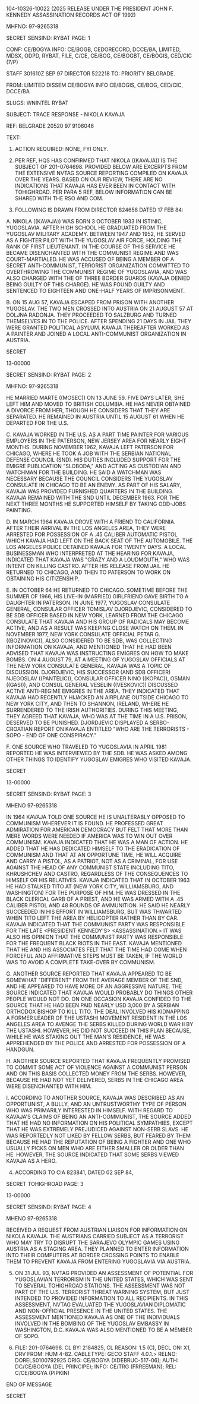 104-10326-10022 (2025 RELEASE UNDER THE PRESIDENT JOHN F. KENNEDY ASSASSINATION RECORDS ACT OF 1992)

MHFNO: 97-9265318

SECRET
SENSIND: RYBAT PAGE: 1

CONF: CE/BOGYA INFO: CE/BOGB, CEDORECORD, DCCE/BA, LIMITED, MDSX, ODPD, RYBAT, FILE, C/CE, CE/BOG, CE/BOGBT, CE/BOGIS, CED/CIC (7/P)

STAFF 301610Z SEP 97 DIRECTOR 522218
TO: PRIORITY BELGRADE.

FROM: LIMITED DISSEM CE/BOGYA INFO CE/BOGIS, CE/BOG, CED/CIC, DCCE/BA

SLUGS: WNINTEL RYBAT

SUBJECT: TRACE RESPONSE - NIKOLA KAVAJA

REF: BELGRADE 20520 97 9106046

TEXT:

1. ACTION REQUIRED: NONE, FYI ONLY.

2. PER REF, HQS HAS CONFIRMED THAT NIKOLA ((KAVAJA)) IS THE SUBJECT OF 201-0764698. PROVIDED BELOW ARE EXCERPTS FROM THE EXTENSIVE NVTAG SOURCE REPORTING COMPILED ON KAVAJA OVER THE YEARS. BASED ON OUR REVIEW, THERE ARE NO INDICATIONS THAT KAVAJA HAS EVER BEEN IN CONTACT WITH TOHIGHROAD. PER PARA 5 REF, BELOW INFORMATION CAN BE SHARED WITH THE RSO AND COM.

3. FOLLOWING IS DRAWN FROM DIRECTOR 824658 DATED 17 FEB 84:

A. NIKOLA ((KAVAJA)) WAS BORN 3 OCTOBER 1933 IN ISTINIC, YUGOSLAVIA. AFTER HIGH SCHOOL HE GRADUATED FROM THE YUGOSLAV MILITARY ACADEMY. BETWEEN 1947 AND 1952, HE SERVED AS A FIGHTER PILOT WITH THE YUGOSLAV AIR FORCE, HOLDING THE RANK OF FIRST LIEUTENANT. IN THE COURSE OF THIS SERVICE HE BECAME DISENCHANTED WITH THE COMMUNIST REGIME AND WAS COURT-MARTIALED. HE WAS ACCUSED OF BEING A MEMBER OF A SECRET ANTI-COMMUNIST, TERRORIST ORGANIZATION COMMITTED TO OVERTHROWING THE COMMUNIST REGIME OF YUGOSLAVIA, AND WAS ALSO CHARGED WITH THE <ASSASSINATION> OF THREE BORDER GUARDS (KAVAJA DENIED BEING GUILTY OF THIS CHARGE). HE WAS FOUND GUILTY AND SENTENCED TO EIGHTEEN AND ONE-HALF YEARS OF IMPRISONMENT.

B. ON 15 AUG 57, KAVAJA ESCAPED FROM PRISON WITH ANOTHER YUGOSLAV. THE TWO MEN CROSSED INTO AUSTRIA ON 21 AUGUST 57 AT DOLJNA RADONJA. THEY PROCEEDED TO SALZBURG AND TURNED THEMSELVES IN TO THE POLICE. AFTER SPENDING 21 DAYS IN JAIL THEY WERE GRANTED POLITICAL ASYLUM. KAVAJA THEREAFTER WORKED AS A PAINTER AND JOINED A LOCAL ANTI-COMMUNIST ORGANIZATION IN AUSTRIA.

SECRET

13-00000

SECRET
SENSIND: RYBAT PAGE: 2

MHFNO: 97-9265318

HE MARRIED MARTE ((MOSEC)) ON 13 JUNE 59. FIVE DAYS LATER, SHE LEFT HIM AND MOVED TO BRITISH COLUMBIA. HE HAS NEVER OBTAINED A DIVORCE FROM HER, THOUGH HE CONSIDERS THAT THEY ARE SEPARATED. HE REMAINED IN AUSTRIA UNTIL 15 AUGUST 61 WHEN HE DEPARTED FOR THE U.S.

C. KAVAJA WORKED IN THE U.S. AS A PART TIME PAINTER FOR VARIOUS EMPLOYERS IN THE PATERSON, NEW JERSEY AREA FOR NEARLY EIGHT MONTHS. DURING NOVEMBER 1962, KAVAJA LEFT PATERSON FOR CHICAGO, WHERE HE TOOK A JOB WITH THE SERBIAN NATIONAL DEFENSE COUNCIL (SND). HIS DUTIES INCLUDED SUPPORT FOR THE EMIGRE PUBLICATION "SLOBODA," AND ACTING AS CUSTODIAN AND WATCHMAN FOR THE BUILDING. HE SAID A WATCHMAN WAS NECESSARY BECAUSE THE COUNCIL CONSIDERS THE YUGOSLAV CONSULATE IN CHICAGO TO BE AN ENEMY. AS PART OF HIS SALARY, KAVAJA WAS PROVIDED FURNISHED QUARTERS IN THE BUILDING. KAVAJA REMAINED WITH THE SND UNTIL DECEMBER 1963. FOR THE NEXT THREE MONTHS HE SUPPORTED HIMSELF BY TAKING ODD-JOBS PAINTING.

D. IN MARCH 1964 KAVAJA DROVE WITH A FRIEND TO CALIFORNIA. AFTER THEIR ARRIVAL IN THE LOS ANGELES AREA, THEY WERE ARRESTED FOR POSSESSION OF A .45 CALIBER AUTOMATIC PISTOL WHICH KAVAJA HAD LEFT ON THE BACK SEAT OF THE AUTOMOBILE. THE LOS ANGELES POLICE DETAINED KAVAJA FOR TWENTY DAYS. A LOCAL BUSINESSMAN WHO INTERPRETED AT THE HEARING FOR KAVAJA, INDICATED THAT KAVAJA WAS "CRAZY AND A LOUDMOUTH," WHO WAS INTENT ON KILLING CASTRO. AFTER HIS RELEASE FROM JAIL HE RETURNED TO CHICAGO, AND THEN TO PATERSON TO WORK ON OBTAINING HIS CITIZENSHIP.

E. IN OCTOBER 64 HE RETURNED TO CHICAGO. SOMETIME BEFORE THE SUMMER OF 1966, HIS LIVE-IN (MARRIED) GIRLFRIEND GAVE BIRTH TO A DAUGHTER IN PATERSON. IN JUNE 1977, YUGOSLAV CONSULATE GENERAL, CONSULAR OFFICER TOMISLAV DJORDJEVIC, CONSIDERED TO BE SDB OFFICER BASED IN NEW YORK, LEARNED FROM THE CHICAGO CONSULATE THAT KAVAJA AND HIS GROUP OF RADICALS MAY BECOME ACTIVE, AND AS A RESULT WAS KEEPING CLOSE WATCH ON THEM. IN NOVEMBER 1977, NEW YORK CONSULATE OFFICIAL PETAR G. ((BOZINOVIC)), ALSO CONSIDERED TO BE SDB, WAS COLLECTING INFORMATION ON KAVAJA, AND MENTIONED THAT HE HAD BEEN ADVISED THAT KAVAJA WAS INSTRUCTING EMIGRES ON HOW TO MAKE BOMBS. ON 4 AUGUST 79, AT A MEETING OF YUGOSLAV OFFICIALS AT THE NEW YORK CONSULATE GENERAL, KAVAJA WAS A TOPIC OF DISCUSSION. DJORDJEVIC, HIS SUCCESSOR (AND SDB OFFICER) NJEGOSLAV ((PANTELIC)), CONSULAR OFFICER NINO ((KOPAC)), OSMAN ((GASI)), AND CONSUL GENERAL VESELIN ((VESKOVIC)) DISCUSSED ACTIVE ANTI-REGIME EMIGRES IN THE AREA. THEY INDICATED THAT KAVAJA HAD RECENTLY HIJACKED AN AIRPLANE OUTSIDE CHICAGO TO NEW YORK CITY, AND THEN TO SHANNON, IRELAND, WHERE HE SURRENDERED TO THE IRISH AUTHORITIES. DURING THIS MEETING, THEY AGREED THAT KAVAJA, WHO WAS AT THE TIME IN A U.S. PRISON, DESERVED TO BE PUNISHED. DJORDJEVIC DISPLAYED A SERBO-CROATIAN REPORT ON KAVAJA ENTITLED "WHO ARE THE TERRORISTS - SOPO - END OF ONE CONSPIRACY."

F. ONE SOURCE WHO TRAVELED TO YUGOSLAVIA IN APRIL 1981 REPORTED HE WAS INTERVIEWED BY THE SDB. HE WAS ASKED AMONG OTHER THINGS TO IDENTIFY YUGOSLAV EMIGRES WHO VISITED KAVAJA.

SECRET

13-00000

SECRET
SENSIND: RYBAT PAGE: 3

MHENO 97-9265318

IN 1964 KAVAJA TOLD ONE SOURCE HE IS UNALTERABLY OPPOSED TO COMMUNISM WHEREVER IT IS FOUND. HE PROFESSED GREAT ADMIRATION FOR AMERICAN DEMOCRACY BUT FELT THAT MORE THAN MERE WORDS WERE NEEDED IF AMERICA WAS TO WIN OUT OVER COMMUNISM. KAVAJA INDICATED THAT HE WAS A MAN OF ACTION. HE ADDED THAT HE HAS DEDICATED HIMSELF TO THE ERADICATION OF COMMUNISM AND THAT AT AN OPPORTUNE TIME, HE WILL ACQUIRE AND CARRY A PISTOL, AS A PATRIOT, NOT AS A CRIMINAL, FOR USE AGAINST THE HEAD OF ANY COMMUNIST STATE INCLUDING TITO, KHRUSHCHEV AND CASTRO, REGARDLESS OF THE CONSEQUENCES TO HIMSELF OR HIS RELATIVES. KAVAJA INDICATED THAT IN OCTOBER 1963 HE HAD STALKED TITO AT (NEW YORK CITY, WILLIAMSBURG, AND WASHINGTON) FOR THE PURPOSE OF <ASSASSINATING> HIM. HE WAS DRESSED IN THE BLACK CLERICAL GARB OF A PRIEST, AND HE WAS ARMED WITH A .45 CALIBER PISTOL AND 48 ROUNDS OF AMMUNITION. HE SAID HE NEARLY SUCCEEDED IN HIS EFFORT IN WILLIAMSBURG, BUT WAS THWARTED WHEN TITO LEFT THE AREA BY HELICOPTER RATHER THAN BY CAR. KAVAJA INDICATED THAT THE COMMUNIST PARTY WAS RESPONSIBLE FOR THE LATE <PRESIDENT KENNEDY'S> <ASSASSINATION.> IT WAS ALSO HIS OPINION THAT THE COMMUNIST PARTY WAS RESPONSIBLE FOR THE FREQUENT BLACK RIOTS IN THE EAST. KAVAJA MENTIONED THAT HE AND HIS ASSOCIATES FELT THAT THE TIME HAD COME WHEN FORCEFUL AND AFFIRMATIVE STEPS MUST BE TAKEN, IF THE WORLD WAS TO AVOID A COMPLETE TAKE-OVER BY COMMUNISM.

G. ANOTHER SOURCE REPORTED THAT KAVAJA APPEARED TO BE SOMEWHAT "DIFFERENT" FROM THE AVERAGE MEMBER OF THE SND, AND HE APPEARED TO HAVE MORE OF AN AGGRESSIVE NATURE. THE SOURCE INDICATED THAT KAVAJA WOULD PROBABLY DO THINGS OTHER PEOPLE WOULD NOT DO. ON ONE OCCASION KAVAJA CONFIDED TO THE SOURCE THAT HE HAD BEEN PAID NEARLY USD 3,000 BY A SERBIAN ORTHODOX BISHOP TO KILL TITO. THE DEAL INVOLVED HIS KIDNAPPING A FORMER LEADER OF THE USTASHI MOVEMENT RESIDENT IN THE LOS ANGELES AREA TO AVENGE THE SERBS KILLED DURING WORLD WAR II BY THE USTASHI. HOWEVER, HE DID NOT SUCCEED IN THIS <ASSASSINATION> PLAN BECAUSE, WHILE HE WAS STAKING OUT THE MAN'S RESIDENCE, HE WAS APPREHENDED BY THE POLICE AND ARRESTED FOR POSSESSION OF A HANDGUN.

H. ANOTHER SOURCE REPORTED THAT KAVAJA FREQUENTLY PROMISED TO COMMIT SOME ACT OF VIOLENCE AGAINST A COMMUNIST PERSON AND ON THIS BASIS COLLECTED MONEY FROM THE SERBS. HOWEVER, BECAUSE HE HAD NOT YET DELIVERED, SERBS IN THE CHICAGO AREA WERE DISENCHANTED WITH HIM.

I. ACCORDING TO ANOTHER SOURCE, KAVAJA WAS DESCRIBED AS AN OPPORTUNIST, A BULLY, AND AN UNTRUSTWORTHY TYPE OF PERSON WHO WAS PRIMARILY INTERESTED IN HIMSELF. WITH REGARD TO KAVAJA'S CLAIMS OF BEING AN ANTI-COMMUNIST, THE SOURCE ADDED THAT HE HAD NO INFORMATION ON HIS POLITICAL SYMPATHIES, EXCEPT THAT HE WAS EXTREMELY PREJUDICED AGAINST NON-SERB SLAVS. HE WAS REPORTEDLY NOT LIKED BY FELLOW SERBS, BUT FEARED BY THEM BECAUSE HE HAD THE REPUTATION OF BEING A FIGHTER AND ONE WHO USUALLY PICKS ON MEN WHO ARE EITHER SMALLER OR OLDER THAN HE. HOWEVER, THE SOURCE INDICATED THAT SOME SERBS VIEWED KAVAJA AS A HERO.

4. ACCORDING TO CIA 823841, DATED 02 SEP 84,

SECRET
TOHIGHROAD PAGE: 3

13-00000

SECRET
SENSIND: RYBAT PAGE: 4

MHENO 97-9265318

RECEIVED A REQUEST FROM AUSTRIAN LIAISON FOR INFORMATION ON NIKOLA KAVAJA. THE AUSTRIANS CARRIED SUBJECT AS A TERRORIST WHO MAY TRY TO DISRUPT THE SARAJEVO OLYMPIC GAMES USING AUSTRIA AS A STAGING AREA. THEY PLANNED TO ENTER INFORMATION INTO THEIR COMPUTERS AT BORDER CROSSING POINTS TO ENABLE THEM TO PREVENT KAVAJA FROM ENTERING YUGOSLAVIA VIA AUSTRIA.

5. ON 31 JUL 93, NVTAG PROVIDED AN ASSESSMENT OF POTENTIAL FOR YUGOSLAVIAN TERRORISM IN THE UNITED STATES, WHICH WAS SENT TO SEVERAL TOHIGHROAD STATIONS. THE ASSESSMENT WAS NOT PART OF THE U.S. TERRORIST THREAT WARNING SYSTEM, BUT JUST INTENDED TO PROVIDED INFORMATION TO ALL RECIPIENTS. IN THIS ASSESSMENT, NVTAG EVALUATED THE YUGOSLAVIAN DIPLOMATIC AND NON-OFFICIAL PRESENCE IN THE UNITED STATES. THE ASSESSMENT MENTIONED KAVAJA AS ONE OF THE INDIVIDUALS INVOLVED IN THE BOMBING OF THE YUGOSLAV EMBASSY IN WASHINGTON, D.C. KAVAJA WAS ALSO MENTIONED TO BE A MEMBER OF SOPO.

6. FILE: 201-0764698. CL BY: 2184825, CL REASON: 1.5 (C), DECL ON: X1, DRV FROM: HUM 4-82.
CABLETYPE: GECO STAFF 4.0.1.>
RELNO: DORELS0100792925
ORIG: CE/BOGYA (XDEBRUC-517-06); AUTH: DC/CE/BOGYA (DEL PRINCIPE); INFO: CE/TRG (FRREEMAN); REL: C/CE/BOGYA (PIPKIN)

END OF MESSAGE

SECRET
